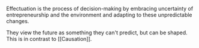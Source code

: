Effectuation is the process of decision-making by embracing uncertainty of entrepreneurship and the environment and adapting to these unpredictable changes.

They view the future as something they can't predict, but can be shaped. This is in contrast to [[Causation]].